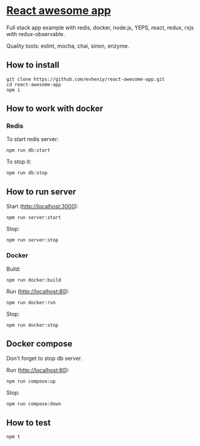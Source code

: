 # [React awesome app](https://medium.com/@evheniybystrov/full-stack-react-app-from-scratch-part-1-9086cacc59ac)

Full stack app example with redis, docker, node.js, YEPS, react, redux, rxjs with redux-observable.

Quality tools: eslint, mocha, chai, sinon, enzyme.

## How to install

    git clone https://github.com/evheniy/react-awesome-app.git
    cd react-awesome-app
    npm i
    
## How to work with docker

### Redis

To start redis server:
    
    npm run db:start
    
To stop it:

    npm run db:stop
    
## How to run server

Start ([http://localhost:3000](http://localhost:3000)):

    npm run server:start
    
Stop:

    npm run server:stop
    
### Docker

Build:

    npm run docker:build
    
Run ([http://localhost:80](http://localhost:80)):

    npm run docker:run

Stop:

    npm run docker:stop
    
## Docker compose

Don't forget to stop db server.

Run ([http://localhost:80](http://localhost:80)):

    npm run compose:up
    
Stop:

    npm run compose:down

## How to test

    npm t
    

